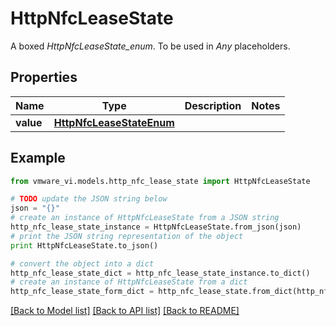 # HttpNfcLeaseState

A boxed *HttpNfcLeaseState_enum*. To be used in *Any* placeholders. 

## Properties
Name | Type | Description | Notes
------------ | ------------- | ------------- | -------------
**value** | [**HttpNfcLeaseStateEnum**](HttpNfcLeaseStateEnum.md) |  | 

## Example

```python
from vmware_vi.models.http_nfc_lease_state import HttpNfcLeaseState

# TODO update the JSON string below
json = "{}"
# create an instance of HttpNfcLeaseState from a JSON string
http_nfc_lease_state_instance = HttpNfcLeaseState.from_json(json)
# print the JSON string representation of the object
print HttpNfcLeaseState.to_json()

# convert the object into a dict
http_nfc_lease_state_dict = http_nfc_lease_state_instance.to_dict()
# create an instance of HttpNfcLeaseState from a dict
http_nfc_lease_state_form_dict = http_nfc_lease_state.from_dict(http_nfc_lease_state_dict)
```
[[Back to Model list]](../README.md#documentation-for-models) [[Back to API list]](../README.md#documentation-for-api-endpoints) [[Back to README]](../README.md)


